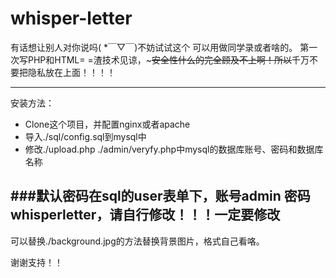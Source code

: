 # whisper-letter

有话想让别人对你说吗( *￣▽￣)不妨试试这个
可以用做同学录或者啥的。
第一次写PHP和HTML= =渣技术见谅，~~~安全性什么的完全顾及不上啊！所以~~千万不要把隐私放在上面！！！！

---
安装方法：
* Clone这个项目，并配置nginx或者apache
* 导入./sql/config.sql到mysql中
* 修改./upload.php ./admin/veryfy.php中mysql的数据库账号、密码和数据库名称

###默认密码在sql的user表单下，账号admin 密码whisperletter，请自行修改！！！一定要修改
---
可以替换./background.jpg的方法替换背景图片，格式自己看咯。

谢谢支持！！
